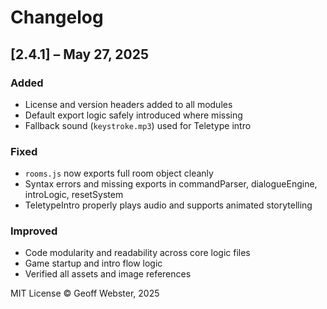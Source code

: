 # Changelog

## [2.4.1] – May 27, 2025
### Added
- License and version headers added to all modules
- Default export logic safely introduced where missing
- Fallback sound (`keystroke.mp3`) used for Teletype intro

### Fixed
- `rooms.js` now exports full room object cleanly
- Syntax errors and missing exports in commandParser, dialogueEngine, introLogic, resetSystem
- TeletypeIntro properly plays audio and supports animated storytelling

### Improved
- Code modularity and readability across core logic files
- Game startup and intro flow logic
- Verified all assets and image references

MIT License © Geoff Webster, 2025
